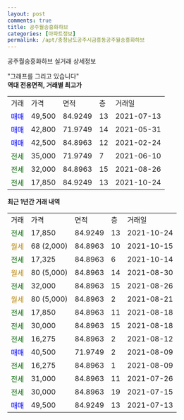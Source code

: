 ```yaml
---
layout: post
comments: true
title: 공주월송흥화하브
categories: [아파트정보]
permalink: /apt/충청남도공주시금흥동공주월송흥화하브
---
```


공주월송흥화하브 실거래 상세정보

<script type="text/javascript">
  google.charts.load('current', {'packages':['line', 'corechart']});
  google.charts.setOnLoadCallback(drawChart);

  function drawChart() {
    var data = new google.visualization.DataTable();
    data.addColumn('date', '거래일');
    data.addColumn('number', "매매");
    data.addColumn('number', "전세");
    data.addColumn('number', "전매");

    data.addRows([[new Date(Date.parse("2021-10-24")), null, 17850, null], [new Date(Date.parse("2021-10-15")), null, null, null], [new Date(Date.parse("2021-10-14")), null, 17325, null], [new Date(Date.parse("2021-08-30")), null, null, null], [new Date(Date.parse("2021-08-26")), null, 32000, null], [new Date(Date.parse("2021-08-21")), null, null, null], [new Date(Date.parse("2021-08-18")), null, 17850, null], [new Date(Date.parse("2021-08-18")), null, 30000, null], [new Date(Date.parse("2021-08-12")), null, 16275, null], [new Date(Date.parse("2021-08-09")), 40500, null, null], [new Date(Date.parse("2021-08-09")), null, 16275, null], [new Date(Date.parse("2021-07-26")), null, 31000, null], [new Date(Date.parse("2021-07-15")), null, 30000, null], [new Date(Date.parse("2021-07-13")), 49500, null, null]]);

    var options = {
      hAxis: {
        format: 'yyyy/MM/dd'
      },    
      lineWidth: 0,
      pointsVisible: true,    
      title: '최근 1년간 유형별 실거래가 분포',
      legend: { position: 'bottom' }
    };

    var formatter = new google.visualization.NumberFormat({pattern:'###,###'} );
    formatter.format(data, 1);
    formatter.format(data, 2);
    
    setTimeout(function() {
        var chart = new google.visualization.LineChart(document.getElementById('columnchart_material'));
        chart.draw(data, (options));
        document.getElementById('loading').style.display = 'none';
    }, 200);
  }
</script>


<div id="loading" style="z-index:20; display: block; margin-left: 0px">"그래프를 그리고 있습니다"</div>
<div id="columnchart_material" style="width: 95%; margin-left: 0px; display: block"></div>
<!-- contents start -->
<b>역대 전용면적, 거래별 최고가</b>
<table class="sortable">
    <tr>
      <td>거래</td>
      <td>가격</td>
      <td>면적</td>
      <td>층</td>
      <td>거래일</td>
    </tr>
        <tr>
          <td><a style="color: blue">매매</a></td>
          <td>49,500</td>
          <td>84.9249</td>
          <td>13</td>
          <td>2021-07-13</td>
        </tr>            <tr>
          <td><a style="color: blue">매매</a></td>
          <td>42,800</td>
          <td>71.9749</td>
          <td>14</td>
          <td>2021-05-31</td>
        </tr>            <tr>
          <td><a style="color: blue">매매</a></td>
          <td>42,500</td>
          <td>84.8963</td>
          <td>12</td>
          <td>2021-02-24</td>
        </tr>        
        <tr>
              <td><a style="color: darkgreen">전세</a></td>
              <td>35,000</td>
              <td>71.9749</td>
              <td>7</td>
              <td>2021-06-10</td>
            </tr>            <tr>
              <td><a style="color: darkgreen">전세</a></td>
              <td>32,000</td>
              <td>84.8963</td>
              <td>15</td>
              <td>2021-08-26</td>
            </tr>            <tr>
              <td><a style="color: darkgreen">전세</a></td>
              <td>17,850</td>
              <td>84.9249</td>
              <td>13</td>
              <td>2021-10-24</td>
            </tr>        
    
</table>

<b>최근 1년간 거래 내역</b>

<table class="sortable">
    <tr>
      <td>거래</td>
      <td>가격</td>
      <td>면적</td>
      <td>층</td>
      <td>거래일</td>
    </tr>
    <tr>
      <td><a style="color: darkgreen">전세</a></td>
      <td>17,850</td>
      <td>84.9249</td>
      <td>13</td>
      <td>2021-10-24</td>
    </tr>          <tr>
      <td><a style="color: darkgoldenrod">월세</a></td>
      <td>68 (2,000)</td>
      <td>84.8963</td>
      <td>10</td>
      <td>2021-10-15</td>
    </tr>          <tr>
      <td><a style="color: darkgreen">전세</a></td>
      <td>17,325</td>
      <td>84.8963</td>
      <td>6</td>
      <td>2021-10-14</td>
    </tr>          <tr>
      <td><a style="color: darkgoldenrod">월세</a></td>
      <td>80 (5,000)</td>
      <td>84.8963</td>
      <td>14</td>
      <td>2021-08-30</td>
    </tr>          <tr>
      <td><a style="color: darkgreen">전세</a></td>
      <td>32,000</td>
      <td>84.8963</td>
      <td>15</td>
      <td>2021-08-26</td>
    </tr>          <tr>
      <td><a style="color: darkgoldenrod">월세</a></td>
      <td>80 (5,000)</td>
      <td>84.8963</td>
      <td>2</td>
      <td>2021-08-21</td>
    </tr>          <tr>
      <td><a style="color: darkgreen">전세</a></td>
      <td>17,850</td>
      <td>84.8963</td>
      <td>11</td>
      <td>2021-08-18</td>
    </tr>          <tr>
      <td><a style="color: darkgreen">전세</a></td>
      <td>30,000</td>
      <td>84.8963</td>
      <td>15</td>
      <td>2021-08-18</td>
    </tr>          <tr>
      <td><a style="color: darkgreen">전세</a></td>
      <td>16,275</td>
      <td>84.8963</td>
      <td>2</td>
      <td>2021-08-12</td>
    </tr>          <tr>
      <td><a style="color: blue">매매</a></td>
      <td>40,500</td>
      <td>71.9749</td>
      <td>2</td>
      <td>2021-08-09</td>
    </tr>          <tr>
      <td><a style="color: darkgreen">전세</a></td>
      <td>16,275</td>
      <td>84.8963</td>
      <td>1</td>
      <td>2021-08-09</td>
    </tr>          <tr>
      <td><a style="color: darkgreen">전세</a></td>
      <td>31,000</td>
      <td>84.8963</td>
      <td>11</td>
      <td>2021-07-26</td>
    </tr>          <tr>
      <td><a style="color: darkgreen">전세</a></td>
      <td>30,000</td>
      <td>84.8963</td>
      <td>19</td>
      <td>2021-07-15</td>
    </tr>          <tr>
      <td><a style="color: blue">매매</a></td>
      <td>49,500</td>
      <td>84.9249</td>
      <td>13</td>
      <td>2021-07-13</td>
    </tr>      </table>
<!-- contents end -->    


